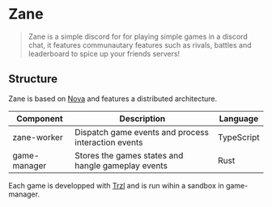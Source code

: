 # Zane

> Zane is a simple discord for for playing simple games in a discord chat, it features communautary features such as rivals, battles and leaderboard to spice up your friends servers!

## Structure

Zane is based on [Nova](https://github.com/discordnova/nova) and features a distributed architecture.

| Component    | Description                                         | Language   |
|--------------|-----------------------------------------------------|------------|
| zane-worker  | Dispatch game events and process interaction events | TypeScript |
| game-manager | Stores the games states and hangle gameplay events  | Rust       |

Each game is developped with [Trzl](https://github.com/teal-language/tl) and is run wihin a sandbox in game-manager.